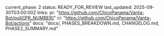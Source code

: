 current_phase: 2
status: READY_FOR_REVIEW
last_updated: 2025-09-30T03:00:00Z
links:
  pr: "https://github.com/ChicoPanama/Vanta-Bot/pull/[PR_NUMBER]"
  ci: "https://github.com/ChicoPanama/Vanta-Bot/actions"
  docs: "docs/, PHASES_BREAKDOWN.md, CHANGELOG.md, PHASE2_SUMMARY.md"
